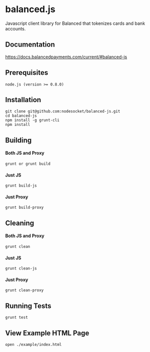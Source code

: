 # balanced.js #

Javascript client library for Balanced that tokenizes cards and bank accounts.

## Documentation ##

https://docs.balancedpayments.com/current/#balanced-js

## Prerequisites ##

    node.js (version >= 0.8.0)

## Installation ##

    git clone git@github.com:nodesocket/balanced-js.git
    cd balanced-js
    npm install -g grunt-cli
    npm install

## Building ###

#### Both JS and Proxy ####

    grunt or grunt build

#### Just JS ####

    grunt build-js

#### Just Proxy ####

    grunt build-proxy

## Cleaning ##

#### Both JS and Proxy ####

    grunt clean

#### Just JS ####

    grunt clean-js

#### Just Proxy ####

    grunt clean-proxy

## Running Tests ##

    grunt test

## View Example HTML Page ##

    open ./example/index.html
